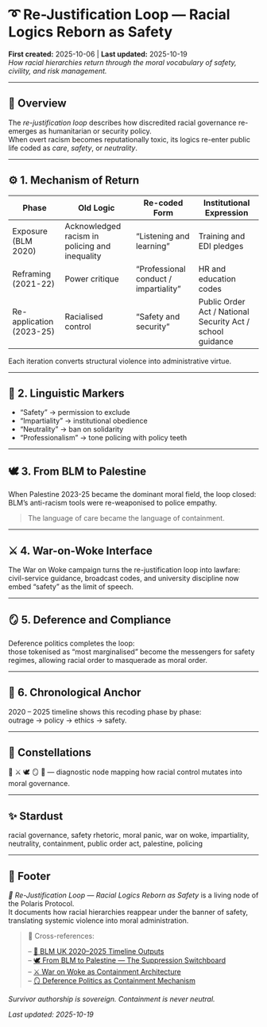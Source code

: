 # ➰ Re-Justification Loop — Racial Logics Reborn as Safety  
**First created:** 2025-10-06  |  **Last updated:** 2025-10-19  
*How racial hierarchies return through the moral vocabulary of safety, civility, and risk management.*

---

## 🧭 Overview  

The *re-justification loop* describes how discredited racial governance re-emerges as humanitarian or security policy.  
When overt racism becomes reputationally toxic, its logics re-enter public life coded as *care*, *safety*, or *neutrality*.

---

## ⚙️ 1. Mechanism of Return  

| Phase | Old Logic | Re-coded Form | Institutional Expression |
|-------|------------|---------------|---------------------------|
| Exposure (BLM 2020) | Acknowledged racism in policing and inequality | “Listening and learning” | Training and EDI pledges |
| Reframing (2021-22) | Power critique | “Professional conduct / impartiality” | HR and education codes |
| Re-application (2023-25) | Racialised control | “Safety and security” | Public Order Act / National Security Act / school guidance |

Each iteration converts structural violence into administrative virtue.

---

## 🧠 2. Linguistic Markers  

- “Safety” → permission to exclude  
- “Impartiality” → institutional obedience  
- “Neutrality” → ban on solidarity  
- “Professionalism” → tone policing with policy teeth  

---

## 🕊️ 3. From BLM to Palestine  

When Palestine 2023-25 became the dominant moral field, the loop closed:  
BLM’s anti-racism tools were re-weaponised to police empathy.  
> The language of care became the language of containment.

---

## ⚔️ 4. War-on-Woke Interface  

The War on Woke campaign turns the re-justification loop into lawfare:  
civil-service guidance, broadcast codes, and university discipline now embed “safety” as the limit of speech.  

---

## 🪞 5. Deference and Compliance  

Deference politics completes the loop:  
those tokenised as “most marginalised” become the messengers for safety regimes, allowing racial order to masquerade as moral order.  

---

## 📅 6. Chronological Anchor  

2020 – 2025 timeline shows this recoding phase by phase:  
outrage → policy → ethics → safety.  

---

## 🌌 Constellations  
🧩 ⚔️ 🕊️ 🪞 📅 — diagnostic node mapping how racial control mutates into moral governance.  

---

## ✨ Stardust  
racial governance, safety rhetoric, moral panic, war on woke, impartiality, neutrality, containment, public order act, palestine, policing  

---

## 🏮 Footer  

*🧩 Re-Justification Loop — Racial Logics Reborn as Safety* is a living node of the Polaris Protocol.  
It documents how racial hierarchies reappear under the banner of safety, translating systemic violence into moral administration.  

> 📡 Cross-references:
> 
> – [📅 BLM UK 2020–2025 Timeline Outputs](../../🫀_Our_Hearts_Our_Minds/👁️‍🗨️_Witness_Historical_Casefiles/📅_blm_uk_2020_2025_timeline_outputs.md)  
> – [🕊️ From BLM to Palestine — The Suppression Switchboard](../../🫀_Our_Hearts_Our_Minds/👁️‍🗨️_Witness_Historical_Casefiles/🕊️_from_blm_to_palestine_the_suppression_switchboard.md)  
> – [⚔️ War on Woke as Containment Architecture](../../🪄_Expression_Of_Norms/📺_Money_Talks_Media/⚔️_war_on_woke_as_containment_architecture.md)  
> – [🪞 Deference Politics as Containment Mechanism](../../🪄_Expression_Of_Norms/🧠_HM_Dept_Coercive_Nudges/🪞_deference_politics_as_containment_mechanism.md)  

*Survivor authorship is sovereign. Containment is never neutral.*  

_Last updated: 2025-10-19_  
